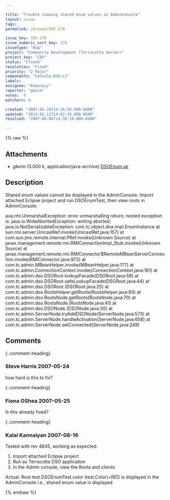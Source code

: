 ```yaml
---

title: "Trouble viewing shared enum values in AdminConsole"
layout: issue
tags: 
permalink: /browse/CDV-278

issue_key: CDV-278
issue_numeric_sort_key: 278
issuetype: "Bug"
project: "Community Development (Terracotta Server)"
project_key: "CDV"
status: "Closed"
resolution: "Fixed"
priority: "2 Major"
components: "Console,DSO:L2"
labels: 
assignee: "kkannaiy"
reporter: "gkeim"
votes:  0
watchers: 0

created: "2007-05-24T14:16:56.000-0400"
updated: "2013-02-12T14:02:20.000-0500"
resolved: "2007-06-06T14:30:19.000-0400"

---
```




{% raw %}


## Attachments

* <em>gkeim</em> (3.000 k, application/java-archive) [DSOEnum.jar](/attachments/CDV/CDV-278/DSOEnum.jar)




## Description

<div markdown="1" class="description">

Shared enum values cannot be displayed in the AdminConsole. Import attached Eclipse project and run DSOEnumTest, then view roots in AdminConsole:

ava.rmi.UnmarshalException: error unmarshalling return; nested exception is: 
	java.io.WriteAbortedException: writing aborted; java.io.NotSerializableException: com.tc.object.dna.impl.EnumInstance
	at sun.rmi.server.UnicastRef.invoke(UnicastRef.java:157)
	at com.sun.jmx.remote.internal.PRef.invoke(Unknown Source)
	at javax.management.remote.rmi.RMIConnectionImpl\_Stub.invoke(Unknown Source)
	at javax.management.remote.rmi.RMIConnector$RemoteMBeanServerConnection.invoke(RMIConnector.java:972)
	at com.tc.admin.MBeanHelper.invoke(MBeanHelper.java:177)
	at com.tc.admin.ConnectionContext.invoke(ConnectionContext.java:161)
	at com.tc.admin.dso.DSORoot.lookupFacade(DSORoot.java:59)
	at com.tc.admin.dso.DSORoot.safeLookupFacade(DSORoot.java:44)
	at com.tc.admin.dso.DSORoot.<init>(DSORoot.java:25)
	at com.tc.admin.dso.RootsHelper.getRoots(RootsHelper.java:93)
	at com.tc.admin.dso.RootsNode.getRoots(RootsNode.java:70)
	at com.tc.admin.dso.RootsNode.<init>(RootsNode.java:41)
	at com.tc.admin.dso.DSONode.<init>(DSONode.java:30)
	at com.tc.admin.ServerNode.tryAddDSONode(ServerNode.java:573)
	at com.tc.admin.ServerNode.handleActivation(ServerNode.java:658)
	at com.tc.admin.ServerNode.setConnected(ServerNode.java:249)


</div>

## Comments


{:.comment-heading}
### **Steve Harris** <span class="date">2007-05-24</span>

<div markdown="1" class="comment">

how hard is this to fix?

</div>


{:.comment-heading}
### **Fiona OShea** <span class="date">2007-05-25</span>

<div markdown="1" class="comment">

Is this already fixed?

</div>


{:.comment-heading}
### **Kalai Kannaiyan** <span class="date">2007-08-16</span>

<div markdown="1" class="comment">

Tested with rev 4845, working as expected.

1. Import attached Eclipse project
2. Run as Terracotta DSO application
3. In the Admin console, view the Roots and clients

Actual: Root test.DSOEnumTest.color (test.Color)=RED is displayed in the AdminConsole i.e., shared enum value is displayed

</div>



{% endraw %}
